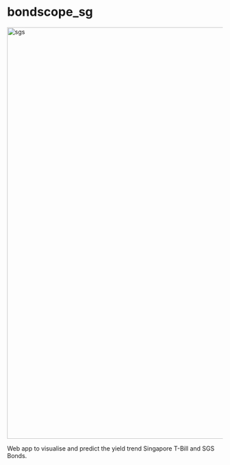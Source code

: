# bondscope_sg

<img width="960" alt="sgs" src="https://github.com/user-attachments/assets/917f3e9e-02cf-4660-a311-d3977c49fdee">

Web app to visualise and predict the yield trend Singapore T-Bill and SGS Bonds.
